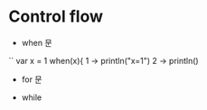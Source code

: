 # Control flow

* when 문

``
var x = 1
when(x){
1 -> println("x=1")
2 -> println()

* for 문

* while 
